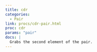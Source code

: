 ```yaml
---
title: cdr
categories: 
  - Pair
link: procs/cdr-pair.html
proc: cdr
params: "pair"
docs: |
  Grabs the second element of the pair.
---
```

